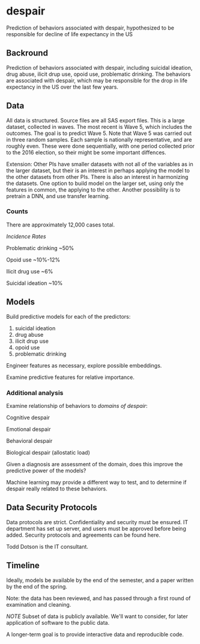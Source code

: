# despair
Prediction of behaviors associated with despair, hypothesized to be responsible for decline of life expectancy in the US

## Backround

Prediction of behaviors associated with despair, including suicidal ideation, drug abuse, ilicit drup use, opoid use, problematic drinking. The behaviors are associated with despair, which may be responsible for the drop in life expectancy in the US over the last few years. 

## Data

All data is structured. Source files are all SAS export files. This is a large dataset, collected in waves. The most recent is Wave 5, which includes the outcomes. The goal is to predict Wave 5. Note that Wave 5 was carried out in three random samples. Each sample is nationally representative, and are roughly even. These were done sequentially, with one period collected prior to the 2016 election, so their might be some important diffences. 

Extension: Other PIs have smaller datasets with not all of the variables as in the larger dataset, but their is an interest in perhaps applying the model to the other datasets from other PIs. There is also an interest in harmonizing the datasets. One option to build model on the larger set, using only the features in common, the applying to the other. Another possibility is to pretrain a DNN, and use transfer learning.


### Counts

There are approximately 12,000 cases total. 

*Incidence Rates*

Problematic drinking ~50%

Opoid use ~10%-12%

Ilicit drug use ~6%

Suicidal ideation ~10%

## Models

Build predictive models for each of the predictors: 

1. suicidal ideation
2. drug abuse
3. ilicit drup use
4. opoid use
5. problematic drinking

Engineer features as necessary, explore possible embeddings. 

Examine predictive features for relative importance.

### Additional analysis

Examine relationship of behaviors to *domains of despair*:

Cognitive despair

Emotional despair

Behavioral despair

Biological despair (allostatic load)

Given a diagnosis are assessment of the domain, does this improve the predictive power of the models?

Machine learning may provide a different way to test, and to determine if despair really related to these behaviors.

## Data Security Protocols

Data protocols are strict. Confidentiality and security must be ensured. IT department has set up server, and users must be approved before being added. Security protocols and agreements can be found here.  

Todd Dotson is the IT consultant. 

## Timeline

Ideally, models be available by the end of the semester, and a paper written by the end of the spring. 

Note: the data has been reviewed, and has passed through a first round of examination and cleaning.

*NOTE*
Subset of data is publicly available. We'll want to consider, for later application of software to the public data. 

A longer-term goal is to provide interactive data and reproducible code.
